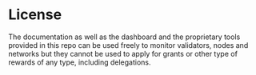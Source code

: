 # License

The documentation as well as the dashboard and the proprietary tools provided in this repo can be used freely to monitor validators, nodes and networks but they cannot be used to apply for grants or other type of rewards of any type, including delegations.
